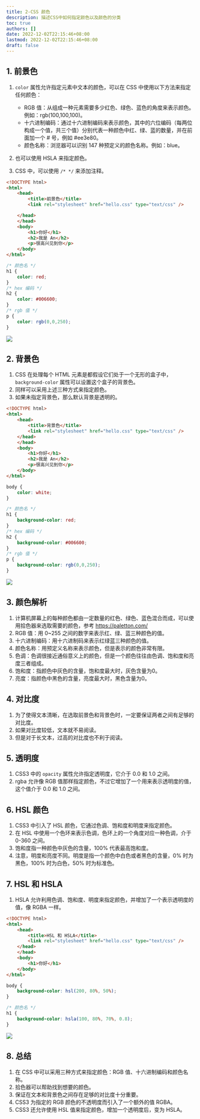 ```yaml
---
title: 2-CSS 颜色
description: 描述CSS中如何指定颜色以及颜色的分类
toc: true
authors: []
date: 2022-12-02T22:15:46+08:00
lastmod: 2022-12-02T22:15:46+08:00
draft: false
---
```


## 1. 前景色

1. `color` 属性允许指定元素中文本的颜色，可以在 CSS 中使用以下方法来指定任何颜色：

    * RGB 值：从组成一种元素需要多少红色、绿色、蓝色的角度来表示颜色。例如：rgb(100,100,100)。
    * 十六进制编码：通过十六进制编码来表示颜色，其中的六位编码（每两位构成一个值，共三个值）分别代表一种颜色中红、绿、蓝的数量，并在前面加一个 # 号，例如 #ee3e80。
    * 颜色名称：浏览器可以识别 147 种预定义的颜色名称。例如：blue。

2. 也可以使用 HSLA 来指定颜色。
3. CSS 中，可以使用 `/* */` 来添加注释。

```html
<!DOCTYPE html>
<html>
    <head>
        <title>前景色</title>
        <link rel="stylesheet" href="hello.css" type="text/css" />

    </head>
    </head>
    <body>
        <h1>你好</h1>
        <h2>我是 An</h2>
        <p>很高兴见到你</p>
    </body>
</html>
```

```css
/* 颜色名 */
h1 {
    color: red;
}
/* hex 编码 */
h2 {
    color: #006600;
}
/* rgb 值 */
p {
    color: rgb(0,0,250);
}
```


![](https://animg.oss-cn-shanghai.aliyuncs.com/2022/12/02/20221202221659.png)


## 2. 背景色

1. CSS 在处理每个 HTML 元素是都假设它们处于一个无形的盒子中，`background-color` 属性可以设置这个盒子的背景色。
2. 同样可以采用上述三种方式来指定颜色。
3. 如果未指定背景色，那么默认背景是透明的。


```html
<!DOCTYPE html>
<html>
    <head>
        <title>背景色</title>
        <link rel="stylesheet" href="hello.css" type="text/css" />
    </head>
    </head>
    <body>
        <h1>你好</h1>
        <h2>我是 An</h2>
        <p>很高兴见到你</p>
    </body>
</html>
```

```css
body {
    color: white;
}

/* 颜色名 */
h1 {
    background-color: red;
}
/* hex 编码 */
h2 {
    background-color: #006600;
}
/* rgb 值 */
p {
    background-color: rgb(0,0,250);
}
```


![](https://animg.oss-cn-shanghai.aliyuncs.com/2022/12/02/20221202222025.png)


## 3. 颜色解析

1. 计算机屏幕上的每种颜色都由一定数量的红色、绿色、蓝色混合而成，可以使用拾色器来选取需要的颜色，参考 https://paletton.com/
2. RGB 值：用 0~255 之间的数字来表示红、绿、蓝三种颜色的值。
3. 十六进制编码：用十六进制码来表示红绿蓝三种颜色的值。
4. 颜色名称：用预定义名称来表示颜色，但是表示的颜色非常有限。
5. 色调：色调很接近通俗意义上的颜色，但是一个颜色往往由色调、饱和度和亮度三者组成。
6. 饱和度：指颜色中灰色的含量，饱和度最大时，灰色含量为0。
7. 亮度：指颜色中黑色的含量，亮度最大时，黑色含量为0。

## 4. 对比度

1. 为了使得文本清晰，在选取前景色和背景色时，一定要保证两者之间有足够的对比度。
2. 如果对比度较低，文本就不易阅读。
3. 但是对于长文本，过高的对比度也不利于阅读。


## 5. 透明度

1. CSS3 中的 `opacity` 属性允许指定透明度，它介于 0.0 和 1.0 之间。
2. rgba 允许像 RGB 值那样指定颜色，不过它增加了一个用来表示透明度的值，这个值介于 0.0 和 1.0 之间。

## 6. HSL 颜色

1. CSS3 中引入了 HSL 颜色，它通过色调、饱和度和明度来指定颜色。
2. 在 HSL 中使用一个色环来表示色调，色环上的一个角度对应一种色调，介于 0-360 之间。
3. 饱和度指一种颜色中灰色的含量，100% 代表最高饱和度。
4. 注意，明度和亮度不同。明度是指一个颜色中白色或者黑色的含量，0% 时为黑色，100% 时为白色，50% 时为标准色。

## 7. HSL 和 HSLA

1. HSLA 允许利用色调、饱和度、明度来指定颜色，并增加了一个表示透明度的值，像 RGBA 一样。

```html
<!DOCTYPE html>
<html>
    <head>
        <title>HSL 和 HSLA</title>
        <link rel="stylesheet" href="hello.css" type="text/css" />
    </head>
    </head>
    <body>
        <h1>你好</h1>
    </body>
</html>
```

```css
body {
    background-color: hsl(200, 80%, 50%);
}

/* 颜色名 */
h1 {
    background-color: hsla(100, 80%, 70%, 0.8);
}

```

![](https://animg.oss-cn-shanghai.aliyuncs.com/2022/12/02/20221202230848.png)

## 8. 总结

1. 在 CSS 中可以采用三种方式来指定颜色：RGB 值、十六进制编码和颜色名称。
2. 拾色器可以帮助找到想要的颜色。
3. 保证在文本和背景色之间存在足够的对比度十分重要。
4. CSS3 为指定的 RGB 颜色的不透明度而引入了一个额外的值 RGBA。
5. CSS3 还允许使用 HSL 值来指定颜色，增加一个透明度后，变为 HSLA。